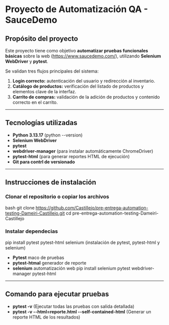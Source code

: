# Proyecto de Automatización QA - SauceDemo

## Propósito del proyecto

Este proyecto tiene como objetivo **automatizar pruebas funcionales básicas** sobre la web (https://www.saucedemo.com/), utilizando **Selenium WebDriver** y **pytest**.

Se validan tres flujos principales del sistema:

1. **Login correcto:** autenticación del usuario y redirección al inventario.  
2. **Catálogo de productos:** verificación del listado de productos y elementos clave de la interfaz.  
3. **Carrito de compras:** validación de la adición de productos y contenido correcto en el carrito.

---

## Tecnologías utilizadas

- **Python 3.13.17** (python --version)
- **Selenium WebDriver**
- **pytest**
- **webdriver-manager** (para instalar automáticamente ChromeDriver)
- **pytest-html** (para generar reportes HTML de ejecución)
- **Git para contrl de versionado** 

---

## Instrucciones de instalación

### Clonar el repositorio o copiar los archivos

bash
git clone https://github.com/Castillejo/pre-entrega-automation-testing-Dameiri-Castillejo.git
cd pre-entrega-automation-testing-Dameiri-Castillejo

### Instalar dependecias 
pip install pytest pytest-html selenium (instalación de pytest, pytest-html y selenium)
- **Pytest** maco de pruebas
- **pytest-htmal** generador de reporte
- **selenium** automatización web
pip install selenium pytest webdriver-manager pytest-html

---

## Comando para ejecutar pruebas 
- **pytest -v** (Ejecutar todas las pruebas con salida detallada)
- **pytest -v --html=reporte.html --self-contained-html** (Generar un reporte HTML de los resultados)


